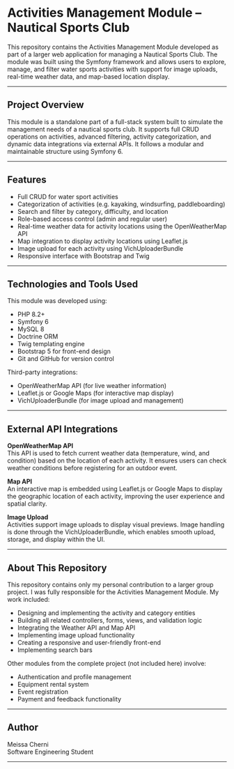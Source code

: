 
# Activities Management Module – Nautical Sports Club

This repository contains the Activities Management Module developed as part of a larger web application for managing a Nautical Sports Club. The module was built using the Symfony framework and allows users to explore, manage, and filter water sports activities with support for image uploads, real-time weather data, and map-based location display.

---

## Project Overview

This module is a standalone part of a full-stack system built to simulate the management needs of a nautical sports club. It supports full CRUD operations on activities, advanced filtering, activity categorization, and dynamic data integrations via external APIs. It follows a modular and maintainable structure using Symfony 6.

---

## Features

- Full CRUD for water sport activities
- Categorization of activities (e.g. kayaking, windsurfing, paddleboarding)
- Search and filter by category, difficulty, and location
- Role-based access control (admin and regular user)
- Real-time weather data for activity locations using the OpenWeatherMap API
- Map integration to display activity locations using Leaflet.js 
- Image upload for each activity using VichUploaderBundle
- Responsive interface with Bootstrap and Twig

---

## Technologies and Tools Used

This module was developed using:

- PHP 8.2+
- Symfony 6
- MySQL 8
- Doctrine ORM
- Twig templating engine
- Bootstrap 5 for front-end design
- Git and GitHub for version control

Third-party integrations:

- OpenWeatherMap API (for live weather information)
- Leaflet.js or Google Maps (for interactive map display)
- VichUploaderBundle (for image upload and management)

---

## External API Integrations

**OpenWeatherMap API**  
This API is used to fetch current weather data (temperature, wind, and condition) based on the location of each activity. It ensures users can check weather conditions before registering for an outdoor event.

**Map API**  
An interactive map is embedded using Leaflet.js or Google Maps to display the geographic location of each activity, improving the user experience and spatial clarity.

**Image Upload**  
Activities support image uploads to display visual previews. Image handling is done through the VichUploaderBundle, which enables smooth upload, storage, and display within the UI.

---

## About This Repository

This repository contains only my personal contribution to a larger group project. I was fully responsible for the Activities Management Module. My work included:

- Designing and implementing the activity and category entities
- Building all related controllers, forms, views, and validation logic
- Integrating the Weather API and Map API
- Implementing image upload functionality
- Creating a responsive and user-friendly front-end
- Implementing search bars

Other modules from the complete project (not included here) involve:

- Authentication and profile management
- Equipment rental system
- Event registration
- Payment and feedback functionality

---

## Author

Meissa Cherni  
Software Engineering Student  


---

